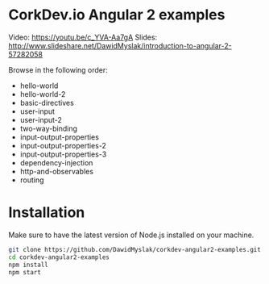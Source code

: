 # CorkDev.io Angular 2 examples

Video: https://youtu.be/c_YVA-Aa7gA
Slides: http://www.slideshare.net/DawidMyslak/introduction-to-angular-2-57282058

Browse in the following order:
* hello-world
* hello-world-2
* basic-directives
* user-input
* user-input-2
* two-way-binding
* input-output-properties
* input-output-properties-2
* input-output-properties-3
* dependency-injection
* http-and-observables
* routing

# Installation

Make sure to have the latest version of Node.js installed on your machine.

```bash
git clone https://github.com/DawidMyslak/corkdev-angular2-examples.git
cd corkdev-angular2-examples
npm install
npm start
```
